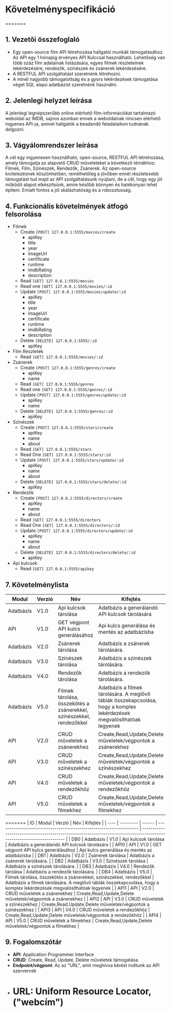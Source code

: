 # Követelményspecifikáció

=======

## 1. Vezetői összefoglaló

- Egy open-source film API létrehozása hallgatói munkák támogatásához. Az API egy 1 hónapig érvényes API Kulccsal használható. Lehetőség van több száz film adatainak listázására, egyes filmek részleteinek lekérdezésére, rendezők, színészek és zsánerek lekérdezésére.
- A RESTFUL API szolgáltatást szeretnénk létrehozni.
- A minél nagyobb támogatottság és a gyors lekérdezések támogatása véget SQL alapú adatbázist szeretnénk használni.

## 2. Jelenlegi helyzet leírása

A jelenlegi legnépszerűbb online elérhető film-információkat tartalmazó weboldal az IMDB, sajnos azonban ennek a weboldalnak nincsen elérhető ingyenes API-ja, amivel hallgatók a beadandó feladataikon tudnának dolgozni.

## 3. Vágyálomrendszer leírása

A cél egy ingyenesen használható, open-source, RESTFUL API létrehozása, amely támogatja az alapvető CRUD műveleteket a következő témákhoz: Filmek, Film, Színészek, Rendezők, Zsánerek.
Az open-source kivitelezésnek köszönhetően, remélhetőleg a jövőben ennél részletesebb támogatást tud majd az API szolgáltatásunk nyújtani, de a cél, hogy egy jól működő alapot elkészítsünk, amire később könnyen és hatékonyan lehet építeni. Emiatt fontos a jól skálázhatóság és a robosztusság.

## 4. Funkcionális követelmények átfogó felsorolása

- Filmek
  - Create `[POST] 127.0.0.1:5555/movies/create`
    - apiKey
    - title
    - year
    - imageUrl
    - certificate
    - runtime
    - imdbRating
    - description
  - Read `[GET] 127.0.0.1:5555/movies`
  - Read one `[GET] 127.0.0.1:5555/movies/:id`
  - Update `[POST] 127.0.0.1:5555/movies/update/:id`
    - apiKey
    - title
    - year
    - imageUrl
    - certificate
    - runtime
    - imdbRating
    - description
  - Delete `[DELETE] 127.0.0.1:5555/:id`
    - apiKey
- Film Részletek
  - Read `[GET] 127.0.0.1:5555/movies/:id`
- Zsánerek
  - Create `[POST] 127.0.0.1:5555/genres/create`
    - apiKey
    - name
  - Read `[GET] 127.0.0.1:5555/genres`
  - Read one `[GET] 127.0.0.1:5555/genres/:id`
  - Update `[POST] 127.0.0.1:5555/genres/update/:id`
    - apiKey
    - name
  - Delete `[DELETE] 127.0.0.1:5555/genres/:id`
    - apiKey
- Színészek
  - Create `[POST] 127.0.0.1:5555/stars/create`
    - apiKey
    - name
    - about
  - Read `[GET] 127.0.0.1:5555/stars`
  - Read One `[GET] 127.0.0.1:5555/stars/:id`
  - Update `[POST] 127.0.0.1:5555/stars/update/:id`
    - apiKey
    - name
    - about
  - Delete `[DELETE] 127.0.0.1:5555/stars/delete/:id`
    - apiKey
- Rendezők
  - Create `[POST] 127.0.0.1:5555/directors/create`
    - apiKey
    - name
    - about
  - Read `[GET] 127.0.0.1:5555/directors`
  - Read One `[GET] 127.0.0.1:5555/directors/:id`
  - Update `[POST] 127.0.0.1:5555/directors/update/:id`
    - apiKey
    - name
    - about
  - Delete `[DELETE] 127.0.0.1:5555/directors/delete/:id`
    - apiKey
- Api kulcsok
  - Read `[GET] 127.0.0.1:5555/apikey`

## 7. Követelménylista

| Modul     | Verzió | Név                                                                  | Kifejtés                                                                                                               |
| --------- | ------ | -------------------------------------------------------------------- | ---------------------------------------------------------------------------------------------------------------------- |
| Adatbázis | V1.0   | Api kulcsok tárolása                                                 | Adatbázis a generálandó API kulcsok tárolására                                                                         |
| API       | V1.0   | GET végpont API kulcs generálásához                                  | Api kulcs generálása és mentés az adatbázisba                                                                          |
| Adatbázis | V2.0   | Zsánerek tárolása                                                    | Adatbázis a zsánerek tárolására.                                                                                       |
| Adatbázis | V3.0   | Színészek tárolása                                                   | Adatbázis a színészek tárolására.                                                                                      |
| Adatbázis | V4.0   | Rendezők tárolása                                                    | Adatbázis a rendezők tárolására.                                                                                       |
| Adatbázis | V5.0   | Filmek tárolása, összekötés a zsánerekkel, színészekkel, rendezőkkel | Adatbázis a filmek tárolására. A meglővő táblák összekapcsolása, hogy a komplex lekérdezések megvalósíthatóak legyenek |
| API       | V2.0   | CRUD műveletek a zsánerekhez                                         | Create,Read,Update,Delete műveletek/végpontok a zsánerekhez                                                            |
| API       | V3.0   | CRUD műveletek a színészekhez                                        | Create,Read,Update,Delete műveletek/végpontok a színészekhez                                                           |
| API       | V4.0   | CRUD műveletek a rendezőkhöz                                         | Create,Read,Update,Delete műveletek/végpontok a rendezőkhöz                                                            |
| API       | V5.0   | CRUD műveletek a filmekhez                                           | Create,Read,Update,Delete műveletek/végpontok a filmekhez                                                              |

=======
| ID | Modul | Verzió | Név | Kifejtés |
| ---- | --------- | ------ | -------------------------------------------------------------------- | ---------------------------------------------------------------------------------------------------------------------- |
| DB0 | Adatbázis | V1.0 | Api kulcsok tárolása | Adatbázis a generálandó API kulcsok tárolására |
| API0 | API | V1.0 | GET végpont API kulcs generálásához | Api kulcs generálása és mentés az adatbázisba |
| DB1 | Adatbázis | V2.0 | Zsánerek tárolása | Adatbázis a zsánerek tárolására. |
| DB2 | Adatbázis | V3.0 | Színészek tárolása | Adatbázis a színészek tárolására. |
| DB3 | Adatbázis | V4.0 | Rendezők tárolása | Adatbázis a rendezők tárolására. |
| DB4 | Adatbázis | V5.0 | Filmek tárolása, összekötés a zsánerekkel, színészekkel, rendezőkkel | Adatbázis a filmek tárolására. A meglővő táblák összekapcsolása, hogy a komplex lekérdezések megvalósíthatóak legyenek |
| API1 | API | V2.0 | CRUD műveletek a zsánerekhez | Create,Read,Update,Delete műveletek/végpontok a zsánerekhez |
| API2 | API | V3.0 | CRUD műveletek a színészekhez | Create,Read,Update,Delete műveletek/végpontok a színészekhez |
| API3 | API | V4.0 | CRUD műveletek a rendezőkhöz | Create,Read,Update,Delete műveletek/végpontok a rendezőkhöz |
| API4 | API | V5.0 | CRUD műveletek a filmekhez | Create,Read,Update,Delete műveletek/végpontok a filmekhez |

## 9. Fogalomszótár

- **API**: Application Programmer Interface
- **CRUD**: Create, Read, Update, Delete műveletek támogatása
- **Endpoint/végpont**: Az az "URL", amit meghívva kérést indítunk az API szervernek
- # **URL**: Uniform Resource Locator, ("webcím")

